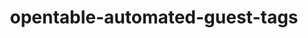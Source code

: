 ---
layout: case-study-new
product: 'yes'
order: 3
logo: /images/work/OpenTableAutomatedTags.png
title: opentable-automated-guest-tags
org: OpenTable Automated Guest Tags
role: Senior Product Designer
tenure: '2021'
description: OpenTable Description
---